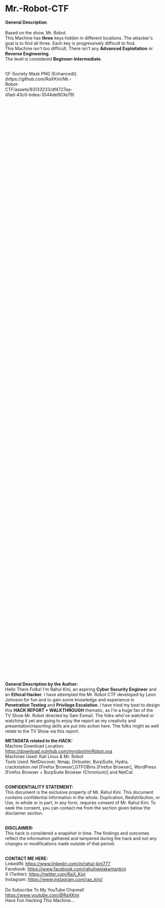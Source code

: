 # Mr.-Robot-CTF
**General Description** <br />
<br />
Based on the show, Mr. Robot. <br />
This Machine has **three** keys hidden in different locations. The attacker's goal is to find all three. Each key is progressively difficult to find. <br />
This Machine isn't too difficult. There isn't any **Advanced Exploitation** or **Reverse Engineering**. <br />
The level is considered **Beginner-Intermediate**. <br />
<br />
<div style="width: 50%; height: 50%">
![F-Society Mask PNG (Enhanced)](https://github.com/RaXKini/Mr.-Robot-CTF/assets/93133233/df4727aa-d1ad-43c0-bdea-3544de903e79)
</div>
<br />

**General Description by the Author:** <br />
Hello There Folks! I'm Rahul Kini, an aspiring **Cyber Security Engineer** and an **Ethical Hacker**. I have attempted the Mr. Robot CTF developed by Leon Johnson for fun and to gain some knowledge and experience in **Penetration Testing** and **Privilege Escalation**. I have tried my best to design this **HACK REPORT + WALKTHROUGH** thematic, as I'm a huge fan of the TV Show Mr. Robot directed by Sam Esmail. The folks who've watched or watching it yet are going to enjoy the report as my creativity and presentation/reporting skills are put into action here. The folks might as well relate to the TV Show via this report.
<br />

**METADATA related to the HACK:** <br />
Machine Download Location: https://download.vulnhub.com/mrrobot/mrRobot.ova <br />
Machines Used: Kali Linux & Mr. Robot <br />
Tools Used: NetDiscover, Nmap, Dirbuster, BurpSuite, Hydra, crackstation.net [Firefox Browser],GTFOBins [Firefox Browser], WordPress [Firefox Browser + BurpSuite Browser (Chromium)] and NetCat <br />
<br />

**CONFIDENTIALITY STATEMENT:** <br />
This document is the exclusive property of Mr. Rahul Kini. This document contains confidential information in the whole. Duplication, Redistribution, or Use, in whole or in part, in any form, requires consent of Mr. Rahul Kini. To seek the consent, you can contact me from the section given below the disclaimer section. <br />
<br />

**DISCLAIMER:** <br />
This hack is considered a snapshot in time. The findings and outcomes reflect the information gathered and tampered during the hack and not any changes or modifications made outside of that period. <br />
<br />

**CONTACT ME HERE:** <br />
LinkedIN: https://www.linkedin.com/in/rahul-kini777 <br />
Facebook: https://www.facebook.com/rahulneelakantankini <br />
X (Twitter): https://twitter.com/RaX_Kini <br />
Instagram: https://www.instagram.com/rax_kini/ <br />
<br />
Do Subscribe To My YouTube Channel!
<br />
https://www.youtube.com/@RaXKini
<br />
Have Fun Hacking This Machine...
